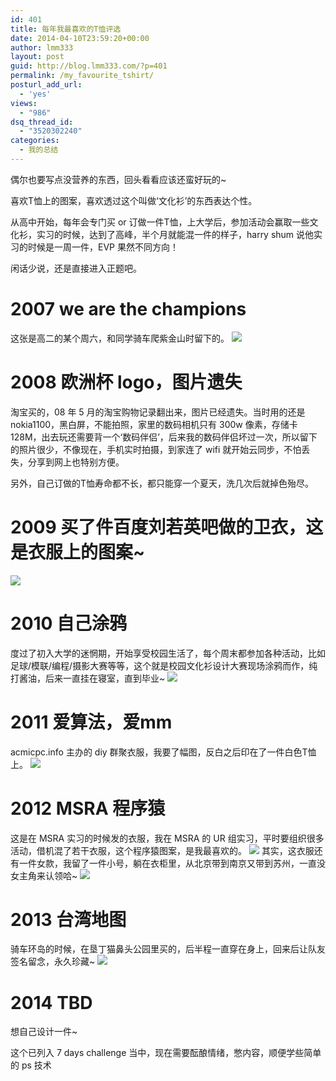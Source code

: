 ```yaml
---
id: 401
title: 每年我最喜欢的T恤评选
date: 2014-04-10T23:59:20+00:00
author: lmm333
layout: post
guid: http://blog.lmm333.com/?p=401
permalink: /my_favourite_tshirt/
posturl_add_url:
  - 'yes'
views:
  - "986"
dsq_thread_id:
  - "3520302240"
categories:
  - 我的总结
---
```

偶尔也要写点没营养的东西，回头看看应该还蛮好玩的~

喜欢T恤上的图案，喜欢透过这个叫做‘文化衫’的东西表达个性。

从高中开始，每年会专门买 or 订做一件T恤，上大学后，参加活动会赢取一些文化衫，实习的时候，达到了高峰，半个月就能混一件的样子，harry shum 说他实习的时候是一周一件，EVP 果然不同方向！

闲话少说，还是直接进入正题吧。

# 2007 we are the champions
这张是高二的某个周六，和同学骑车爬紫金山时留下的。
![](../images/2014/2014-04-10-my_favourite_tshirt/2014-04-10-my_favourite_tshirt_1.jpg)

# 2008 欧洲杯 logo，图片遗失
淘宝买的，08 年 5 月的淘宝购物记录翻出来，图片已经遗失。当时用的还是 nokia1100，黑白屏，不能拍照，家里的数码相机只有 300w 像素，存储卡 128M，出去玩还需要背一个‘数码伴侣’，后来我的数码伴侣坏过一次，所以留下的照片很少，不像现在，手机实时拍摄，到家连了 wifi 就开始云同步，不怕丢失，分享到网上也特别方便。

另外，自己订做的T恤寿命都不长，都只能穿一个夏天，洗几次后就掉色殆尽。

# 2009 买了件百度刘若英吧做的卫衣，这是衣服上的图案~
![](../images/2014/2014-04-10-my_favourite_tshirt/2014-04-10-my_favourite_tshirt_2.jpg)

# 2010 自己涂鸦
度过了初入大学的迷惘期，开始享受校园生活了，每个周末都参加各种活动，比如足球/模联/编程/摄影大赛等等，这个就是校园文化衫设计大赛现场涂鸦而作，纯打酱油，后来一直挂在寝室，直到毕业~
![](../images/2014/2014-04-10-my_favourite_tshirt/2014-04-10-my_favourite_tshirt_3.jpg)

# 2011 爱算法，爱mm
acmicpc.info 主办的 diy 群聚衣服，我要了幅图，反白之后印在了一件白色T恤上。
![](../images/2014/2014-04-10-my_favourite_tshirt/2014-04-10-my_favourite_tshirt_4.jpg)

# 2012 MSRA 程序猿
这是在 MSRA 实习的时候发的衣服，我在 MSRA 的 UR 组实习，平时要组织很多活动，借机混了若干衣服，这个程序猿图案，是我最喜欢的。
![](../images/2014/2014-04-10-my_favourite_tshirt/2014-04-10-my_favourite_tshirt_5.jpg)
其实，这衣服还有一件女款，我留了一件小号，躺在衣柜里，从北京带到南京又带到苏州，一直没女主角来认领哈~
![](../images/2014/2014-04-10-my_favourite_tshirt/2014-04-10-my_favourite_tshirt_6.jpg)

# 2013 台湾地图
骑车环岛的时候，在垦丁猫鼻头公园里买的，后半程一直穿在身上，回来后让队友签名留念，永久珍藏~
![](../images/2014/2014-04-10-my_favourite_tshirt/2014-04-10-my_favourite_tshirt_7.jpg)

# 2014 TBD
想自己设计一件~

这个已列入 7 days challenge 当中，现在需要酝酿情绪，憋内容，顺便学些简单的 ps 技术